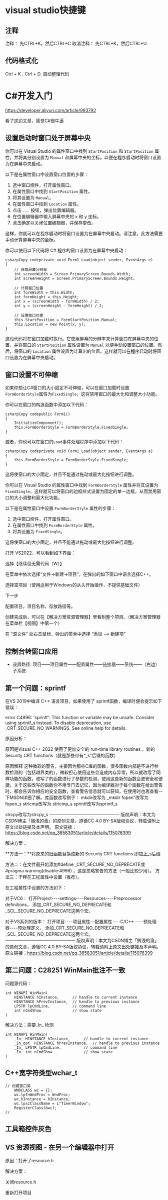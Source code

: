 # visual studio快捷键



## 注释

 注释： 先CTRL+K，然后CTRL+C
取消注释： 先CTRL+K，然后CTRL+U

## 代码格式化

Ctrl + K ,  Ctrl + D.  自动整理代码







# C#开发入门



https://developer.aliyun.com/article/993792

看了这边文章，感觉C#很牛逼



## 设置启动时窗口处于屏幕中央

你可以在 Visual Studio 的属性窗口中找到 `StartPosition` 和 `StartPosition` 属性，并将其分别设置为 `Manual` 和屏幕中央的坐标，以便在程序启动时将窗口设置为在屏幕中央启动。

以下是在属性窗口中设置窗口位置的步骤：

1. 选中窗口控件，打开属性窗口。
2. 在属性窗口中找到 `StartPosition` 属性。
3. 将其设置为 `Manual`。
4. 在属性窗口中找到 `Location` 属性。
5. 点击 `...` 按钮，弹出位置编辑器。
6. 在位置编辑器中输入屏幕中央的 x 和 y 坐标。
7. 点击确定以关闭位置编辑器，并保存更改。

这样，你就可以在程序启动时将窗口设置为在屏幕中央启动。请注意，此方法需要手动计算屏幕中央的坐标。





你可以使用以下代码将 C# 程序的窗口设置为在屏幕中央启动：

```
csharpCopy codeprivate void Form1_Load(object sender, EventArgs e)
{
    // 获取屏幕分辨率
    int screenWidth = Screen.PrimaryScreen.Bounds.Width;
    int screenHeight = Screen.PrimaryScreen.Bounds.Height;

    // 计算窗口位置
    int formWidth = this.Width;
    int formHeight = this.Height;
    int x = (screenWidth - formWidth) / 2;
    int y = (screenHeight - formHeight) / 2;

    // 设置窗口位置
    this.StartPosition = FormStartPosition.Manual;
    this.Location = new Point(x, y);
}
```

这段代码将在窗口加载时执行。它使用屏幕的分辨率来计算窗口在屏幕中央的位置，并将窗口的 `StartPosition` 属性设置为 `Manual` 以便手动设置窗口的位置。然后，将窗口的 `Location` 属性设置为计算出的位置。这样就可以在程序启动时将窗口设置为在屏幕中央启动。



## 窗口设置不可伸缩

如果你想让C#窗口的大小固定不可伸缩，可以在窗口加载时设置`FormBorderStyle`属性为`FixedSingle`，这将禁用窗口的最大化和调整大小功能。

你可以在窗口的构造函数中添加以下代码：

```
csharpCopy codepublic Form1()
{
    InitializeComponent();
    this.FormBorderStyle = FormBorderStyle.FixedSingle;
}
```

或者，你也可以在窗口的`Load`事件处理程序中添加以下代码：

```
csharpCopy codeprivate void Form1_Load(object sender, EventArgs e)
{
    this.FormBorderStyle = FormBorderStyle.FixedSingle;
}
```

这将使窗口的大小固定，并且不能通过拖动或最大化按钮进行调整。



你可以在 Visual Studio 的属性窗口中找到 `FormBorderStyle` 属性并将其设置为 `FixedSingle`，这样就可以将窗口的边框样式设置为固定的单一边框，从而禁用窗口的大小调整和最大化功能。

以下是在属性窗口中设置 `FormBorderStyle` 属性的步骤：

1. 选中窗口控件，打开属性窗口。
2. 在属性窗口中找到 `FormBorderStyle` 属性。
3. 将其设置为 `FixedSingle`。

这将使窗口的大小固定，并且不能通过拖动或最大化按钮进行调整。

















打开 VS2022，可以看到如下界面：

选择【继续但无需代码（W）】

在菜单中依次选择“文件->新建->项目”，在弹出的如下窗口中语言选择C++。

选择空项目（使用适用于Windows的从头开始操作，不提供基础文件）

下一步

配置项目，项目名称，存放路径等。

创建完成后，可以在【解决方案资源管理器】里看到整个项目。（解决方案管理器在菜单栏【视图】中第一个）

在 “源文件” 处右击鼠标，弹出的菜单中选择 “添加 --> 新建项”



## 控制台转窗口应用

- 设置路径: 项目——项目属性——配置属性——链接器——系统——（右边）子系统





## 第一个问题：sprintf

在VS 2019中编译 C++ 语言项目，如果使用了 sprintf函数，编译时便会提示如下错误：

 error C4996: 'sprintf': This function or variable may be unsafe. Consider using sprintf_s instead. To disable deprecation, use _CRT_SECURE_NO_WARNINGS. See online help for details. 


原因分析：

原因是Visual C++ 2022 使用了更加安全的 run-time library routines 。新的Security CRT functions（就是那些带有“_s”后缀的函数）

原因解释
这种微软的警告，主要因为那些C库的函数，很多函数内部是不进行参数检测的（包括越界类的），微软担心使用这些会造成内存异常，所以就改写了同样功能的函数，改写了的函数进行了参数的检测，使用这些新的函数会更安全和便捷。关于这些改写的函数你不用专门去记忆，因为编译器对于每个函数在给出警告时，都会告诉你相应的安全函数，查看警告信息就可以获知，在使用时也再查看一下MSDN详细了解。库函数改写例子：
mkdir改写为 _mkdir
fopen”改写为 fopen_s
stricmp改写为 stricmp_s
sprintf改写为sprintf_s

strcpy改写为strcpy_s
————————————————
版权声明：本文为CSDN博主「搁浅的渔」的原创文章，遵循CC 4.0 BY-SA版权协议，转载请附上原文出处链接及本声明。
原文链接：https://blog.csdn.net/qq_36583051/article/details/115076399

解决方案：

**方法一：**将原来的旧函数替换成新的 Security CRT functions  即加上_s后缀

方法二：在文件最开始添加#define _CRT_SECURE_NO_DEPRECATE或#pragma warning(disable:4996) ，这是忽略警告的方法（一般比较少用）。
方法三：干粹在工程属性中设置（推荐）。

在工程属性中设置的方法如下：

对于VC6：
打开Project----settings----Resources----Preprocessor definitions，
添加_CRT_SECURE_NO_DEPRECATE和_SCL_SECURE_NO_DEPRECATE这两个宏。

对于VS系列的版本：
打开项目----项目属性—配置属性----C/C++ ----预处理器----预处理定义，
添加_CRT_SECURE_NO_DEPRECATE和_SCL_SECURE_NO_DEPRECATE这两个宏。
————————————————
版权声明：本文为CSDN博主「搁浅的渔」的原创文章，遵循CC 4.0 BY-SA版权协议，转载请附上原文出处链接及本声明。
原文链接：https://blog.csdn.net/qq_36583051/article/details/115076399





## 第二问题：C28251 WinMain批注不一致

问题源代码：

```
int WINAPI WinMain(
    HINSTANCE hInstance,      // handle to current instance
    HINSTANCE hPrevInstance,  // handle to previous instance
    LPSTR lpCmdLine,          // command line
    int nCmdShow              // show state
)
```

解决方法：需要_In_ 检测

```
int WINAPI WinMain(
    _In_ HINSTANCE hInstance,      // handle to current instance
    _In_opt_ HINSTANCE hPrevInstance,  // handle to previous instance
    _In_ LPSTR lpCmdLine,          // command line
    _In_ int nCmdShow              // show state
)
```



## C++宽字符类型wchar_t



```
// 创建窗口类
	WNDCLASS wc = {};
	wc.lpfnWndProc = WndProc;
	wc.hInstance = hInstance;
	wc.lpszClassName = L"TimerWindow";
	RegisterClass(&wc);
//
```





## 工具箱控件灰色





## VS 资源视图 - 在另一个编辑器中打开

原因：打开了resource.h

解决方案：

关闭resource.h

重新打开项目

































